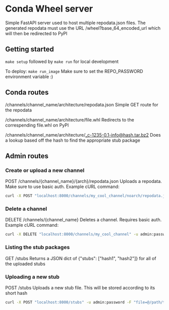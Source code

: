 # Conda Wheel server

Simple FastAPI server used to host multiple repodata.json files. The generated repodata must use the URL /wheel?base_64_encoded_url which will then be redirected to PyPI

## Getting started

`make setup` followed by `make run` for local development

To deploy: `make run_image`
Make sure to set the REPO_PASSWORD environment variable :)

## Conda routes

/channels/channel_name/architecture/repodata.json
Simple GET route for the repodata

/channels/channel_name/architecture/file.whl
Redirects to the correspending file.whl on PyPI

/channels/channel_name/architecture/_c-1235-0.1-info@hash.tar.bz2
Does a lookup based off the hash to find the appropriate stub package

## Admin routes

### Create or upload a new channel

POST /channels/{channel_name}/{arch}/repodata.json
Uploads a repodata. Make sure to use basic auth. Example cURL command:

```sh
curl -X POST "localhost:8000/channels/my_cool_channel/noarch/repodata.json" -u admin:password -F "file=@/path/to/repodata.json"
```

### Delete a channel

DELETE /channels/{channel_name}
Deletes a channel. Requires basic auth. Example cURL command:

```sh
curl -X DELETE "localhost:8000/channels/my_cool_channel" -u admin:password
```

### Listing the stub packages
GET /stubs
Returns a JSON dict of {"stubs": ["hash1", "hash2"]} for all of the uploaded stubs

### Uploading a new stub
POST /stubs
Uploads a new stub file. This will be stored according to its short hash
```sh
curl -X POST "localhost:8000/stubs" -u admin:password -F "file=@/path/to/stub.tar.bz2"
```
